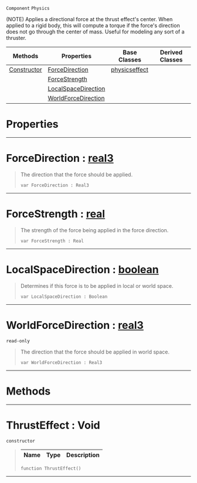  `Component` `Physics`



(NOTE) Applies a directional force at the thrust effect's center. When applied to a rigid body, this will compute a torque if the force's direction does not go through the center of mass. Useful for modeling any sort of a thruster.

|Methods|Properties|Base Classes|Derived Classes|
|---|---|---|---|
|[ Constructor](https://github.com/zeroengineteam/ZeroDocs/blob/master/code_reference/class_reference/thrusteffect.markdown#thrusteffect-void)|[ ForceDirection](https://github.com/zeroengineteam/ZeroDocs/blob/master/code_reference/class_reference/thrusteffect.markdown#forcedirection-zero-engi)|[physicseffect](https://github.com/zeroengineteam/ZeroDocs/blob/master/code_reference/class_reference/physicseffect.markdown)| |
| |[ ForceStrength](https://github.com/zeroengineteam/ZeroDocs/blob/master/code_reference/class_reference/thrusteffect.markdown#forcestrength-zero-engin)| | |
| |[ LocalSpaceDirection](https://github.com/zeroengineteam/ZeroDocs/blob/master/code_reference/class_reference/thrusteffect.markdown#localspacedirection-zero)| | |
| |[ WorldForceDirection](https://github.com/zeroengineteam/ZeroDocs/blob/master/code_reference/class_reference/thrusteffect.markdown#worldforcedirection-zero)| | |


 #  Properties


---  
 #  ForceDirection : [real3](https://github.com/zeroengineteam/ZeroDocs/blob/master/code_reference/nada_base_types/real3.markdown)

> The direction that the force should be applied.
> ``` lang=cpp, name=Nada
> var ForceDirection : Real3


---  
 #  ForceStrength : [real](https://github.com/zeroengineteam/ZeroDocs/blob/master/code_reference/nada_base_types/real.markdown)

> The strength of the force being applied in the force direction.
> ``` lang=cpp, name=Nada
> var ForceStrength : Real


---  
 #  LocalSpaceDirection : [boolean](https://github.com/zeroengineteam/ZeroDocs/blob/master/code_reference/nada_base_types/boolean.markdown)

> Determines if this force is to be applied in local or world space.
> ``` lang=cpp, name=Nada
> var LocalSpaceDirection : Boolean


---  
 #  WorldForceDirection : [real3](https://github.com/zeroengineteam/ZeroDocs/blob/master/code_reference/nada_base_types/real3.markdown)

 `read-only`

> The direction that the force should be applied in world space.
> ``` lang=cpp, name=Nada
> var WorldForceDirection : Real3


---  
 #  Methods


---  
 #  ThrustEffect : Void

 `constructor`

> 
> |Name|Type|Description|
> |---|---|---|
> ``` lang=cpp, name=Nada
> function ThrustEffect()
> ``` 


---  
 

 